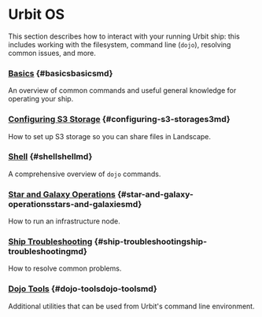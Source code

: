 # Urbit OS

This section describes how to interact with your running Urbit ship: this includes working with the filesystem, command line (`dojo`), resolving common issues, and more.

### [Basics](basics.md) {#basicsbasicsmd}

An overview of common commands and useful general knowledge for operating your ship.

### [Configuring S3 Storage](s3.md) {#configuring-s3-storages3md}

How to set up S3 storage so you can share files in Landscape.

### [Shell](shell.md) {#shellshellmd}

A comprehensive overview of `dojo` commands.

### [Star and Galaxy Operations](stars-and-galaxies.md) {#star-and-galaxy-operationsstars-and-galaxiesmd}

How to run an infrastructure node.

### [Ship Troubleshooting](ship-troubleshooting.md) {#ship-troubleshootingship-troubleshootingmd}

How to resolve common problems.

### [Dojo Tools](dojo-tools.md) {#dojo-toolsdojo-toolsmd}

Additional utilities that can be used from Urbit's command line environment.
